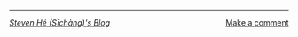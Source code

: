 ---

<div style="display: flex; justify-content: space-between;">
    <a href="/blogs/"><em>Steven Hé (Sīchàng)'s Blog</em></a>
    <a href="https://github.com/SichangHe/sichanghe.github.io/discussions/new?category=general&title=Comment:%20"
        target="_blank">Make a comment</a>
</div>
